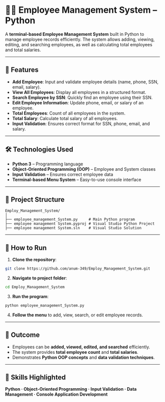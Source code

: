 # 🧑‍💼 Employee Management System – Python

A **terminal-based Employee Management System** built in Python to manage employee records efficiently. The system allows adding, viewing, editing, and searching employees, as well as calculating total employees and total salaries.

---

## 🌟 Features

* **Add Employee**: Input and validate employee details (name, phone, SSN, email, salary).
* **View All Employees**: Display all employees in a structured format.
* **Search Employee by SSN**: Quickly find an employee using their SSN.
* **Edit Employee Information**: Update phone, email, or salary of an employee.
* **Total Employees**: Count of all employees in the system.
* **Total Salary**: Calculate total salary of all employees.
* **Input Validation**: Ensures correct format for SSN, phone, email, and salary.

---

## 🛠️ Technologies Used

* **Python 3** – Programming language
* **Object-Oriented Programming (OOP)** – Employee and System classes
* **Input Validation** – Ensures correct employee data
* **Terminal-based Menu System** – Easy-to-use console interface

---

## 📂 Project Structure

```
Employ_Management_System/
│
├── employee_management_System.py     # Main Python program
├── employee management System.pyproj # Visual Studio Python Project
├── employee management System.sln    # Visual Studio Solution
```

---

## 🚀 How to Run

1. **Clone the repository**:

```bash
git clone https://github.com/anum-349/Employ_Management_System.git
```

2. **Navigate to project folder**:

```bash
cd Employ_Management_System
```

3. **Run the program**:

```bash
python employee_management_System.py
```

4. **Follow the menu** to add, view, search, or edit employee records.

---

## 🎯 Outcome

* Employees can be **added, viewed, edited, and searched** efficiently.
* The system provides **total employee count** and **total salaries**.
* Demonstrates **Python OOP concepts** and **data validation techniques**.

---

## 📌 Skills Highlighted

**Python · Object-Oriented Programming · Input Validation · Data Management · Console Application Development**
